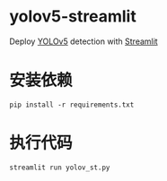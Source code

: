 # yolov5-streamlit

Deploy [YOLOv5](https://github.com/ultralytics/yolov5/releases/tag/v5.0) detection with [Streamlit](https://github.com/streamlit/streamlit)

# 安装依赖

```
pip install -r requirements.txt
```

# 执行代码

```
streamlit run yolov_st.py
```
